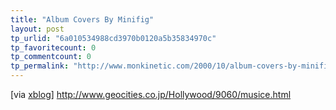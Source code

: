 ```yaml
---
title: "Album Covers By Minifig"
layout: post
tp_urlid: "6a010534988cd3970b0120a5b35834970c"
tp_favoritecount: 0
tp_commentcount: 0
tp_permalink: "http://www.monkinetic.com/2000/10/album-covers-by-minifig.html"
---
```

[via <a href="http://www.xplane.com/xblog/">xblog</a>] http://www.geocities.co.jp/Hollywood/9060/musice.html
